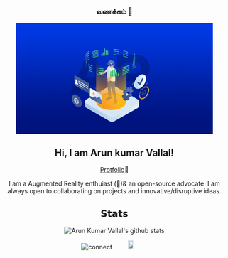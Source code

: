 <div align="center">

### வணக்கம் 🙏
<img align="center" alt="GIF" height="250px" src="https://github.com/Arunkumarvallal/Arunkumarvallal/blob/master/XR.gif"/>  
<!--<img align="center" alt="GIF" height="250px" src="https://media.giphy.com/media/du3J3cXyzhj75IOgvA/giphy.gif" />!-->

## Hi, I am Arun kumar Vallal!
[Protfolio](https://arunkumarvallal.github.io/)🤴

I am a Augmented Reality enthuiast (🥽)& an open-source advocate. I am always open to collaborating on projects and innovative/disruptive ideas.

## 𝗦𝘁𝗮𝘁𝘀

![Arun Kumar Vallal's github stats](https://github-readme-stats.vercel.app/api?username=Arunkumarvallal&show_icons=true&theme=tokyonight&hide=prs&icon_color=6392DF)

<img src="https://i1.wp.com/slfgchurch.com/wp-content/uploads/2019/08/lets-connect-1.png?ssl=1" alt="connect" width="20%" height="10%">

  <a href="https://www.linkedin.com/in/arunkumarvallal/">
  <img src="https://www.cbronline.com/wp-content/uploads/2016/06/linkedin.jpg" height="10%" ; width="15%" ;></img></a>
